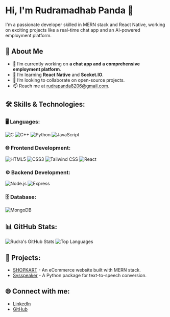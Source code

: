 # Hi, I'm Rudramadhab Panda 👋
I'm a passionate developer skilled in MERN stack and React Native, working on exciting projects like a real-time chat app and an AI-powered employment platform.

## 🚀 About Me
- 🔭 I’m currently working on **a chat app and a comprehensive employment platform**.
- 🌱 I’m learning **React Native** and **Socket.IO**.
- 👯 I’m looking to collaborate on open-source projects.
- 📫 Reach me at [rudrapanda8206@gmail.com](mailto:rudrapanda8206@gmail.com).

## 🛠️ Skills & Technologies:
### 🖥️ Languages:
![C](https://img.shields.io/badge/-C-000?&logo=C)
![C++](https://img.shields.io/badge/-C++-00599C?logo=c%2B%2B)
![Python](https://img.shields.io/badge/-Python-000?&logo=python)
![JavaScript](https://img.shields.io/badge/-JavaScript-000?logo=javascript)

### 🌐 Frontend Development:
![HTML5](https://img.shields.io/badge/-HTML5-E34F26?logo=html5)
![CSS3](https://img.shields.io/badge/-CSS3-1572B6?logo=css3)
![Tailwind CSS](https://img.shields.io/badge/-TailwindCSS-38B2AC?logo=tailwind-css)
![React](https://img.shields.io/badge/-React-20232A?logo=react)

### ⚙️ Backend Development:
![Node.js](https://img.shields.io/badge/-Node.js-339933?logo=node.js)
![Express](https://img.shields.io/badge/-Express.js-000?logo=express)

### 🗄️ Database:
![MongoDB](https://img.shields.io/badge/-MongoDB-47A248?logo=mongodb)


## 📊 GitHub Stats:
![Rudra's GitHub Stats](https://github-readme-stats.vercel.app/api?username=pandarudra&show_icons=true&theme=radical)
![Top Languages](https://github-readme-stats.vercel.app/api/top-langs/?username=pandarudra&layout=compact&theme=radical)

## 💼 Projects:
- [SHOPKART](https://github.com/pandarudra/shopkart) - An eCommerce website built with MERN stack.
- [Sysspeaker](https://github.com/pandarudra/sysspeaker) - A Python package for text-to-speech conversion.

## 🌐 Connect with me:
- [LinkedIn](https://www.linkedin.com/in/rudra-panda-a45487229/)
- [GitHub](https://github.com/pandarudra)
